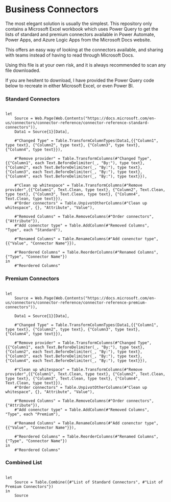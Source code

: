 # Business Connectors

The most elegant solution is usually the simplest. This repository only contains a Microsoft Excel workbook which uses Power Query to get the lists of standard and premium connectors available in Power Automate, Power Apps, and Azure Logic Apps from the Microsoft Docs website.

This offers an easy way of looking at the connectors available, and sharing with teams instead of having to read through Microsoft Docs.

Using this file is at your own risk, and it is always recommended to scan any file downloaded.

If you are hesitent to download, I have provided the Power Query code below to recreate in either Microsoft Excel, or even Power BI.


### Standard Connectors


```

let
    Source = Web.Page(Web.Contents("https://docs.microsoft.com/en-us/connectors/connector-reference/connector-reference-standard-connectors")),
    Data1 = Source{1}[Data],

    #"Changed Type" = Table.TransformColumnTypes(Data1,{{"Column1", type text}, {"Column2", type text}, {"Column3", type text}, {"Column4", type text}}),

    #"Remove provider" = Table.TransformColumns(#"Changed Type", {{"Column1", each Text.BeforeDelimiter(_, "By:"), type text}, {"Column2", each Text.BeforeDelimiter(_, "By:"), type text}, {"Column3", each Text.BeforeDelimiter(_, "By:"), type text}, {"Column4", each Text.BeforeDelimiter(_, "By:"), type text}}),

    #"Clean up whitespace" = Table.TransformColumns(#"Remove provider",{{"Column1", Text.Clean, type text}, {"Column2", Text.Clean, type text}, {"Column3", Text.Clean, type text}, {"Column4", Text.Clean, type text}}),
    #"Order connectors" = Table.UnpivotOtherColumns(#"Clean up whitespace", {}, "Attribute", "Value"),

    #"Removed Columns" = Table.RemoveColumns(#"Order connectors",{"Attribute"}),
    #"Add conenctor type" = Table.AddColumn(#"Removed Columns", "Type", each "Standard"),

    #"Renamed Columns" = Table.RenameColumns(#"Add conenctor type",{{"Value", "Connector Name"}}),

    #"Reordered Columns" = Table.ReorderColumns(#"Renamed Columns",{"Type", "Connector Name"})
in
    #"Reordered Columns"

```

### Premium Connectors


```

let
    Source = Web.Page(Web.Contents("https://docs.microsoft.com/en-us/connectors/connector-reference/connector-reference-premium-connectors")),

    Data1 = Source{1}[Data],

    #"Changed Type" = Table.TransformColumnTypes(Data1,{{"Column1", type text}, {"Column2", type text}, {"Column3", type text}, {"Column4", type text}}),

    #"Remove provider" = Table.TransformColumns(#"Changed Type", {{"Column1", each Text.BeforeDelimiter(_, "By:"), type text}, {"Column2", each Text.BeforeDelimiter(_, "By:"), type text}, {"Column3", each Text.BeforeDelimiter(_, "By:"), type text}, {"Column4", each Text.BeforeDelimiter(_, "By:"), type text}}),

    #"Clean up whitespace" = Table.TransformColumns(#"Remove provider",{{"Column1", Text.Clean, type text}, {"Column2", Text.Clean, type text}, {"Column3", Text.Clean, type text}, {"Column4", Text.Clean, type text}}),
    #"Order connectors" = Table.UnpivotOtherColumns(#"Clean up whitespace", {}, "Attribute", "Value"),

    #"Removed Columns" = Table.RemoveColumns(#"Order connectors",{"Attribute"}),
    #"Add conenctor type" = Table.AddColumn(#"Removed Columns", "Type", each "Premium"),

    #"Renamed Columns" = Table.RenameColumns(#"Add conenctor type",{{"Value", "Connector Name"}}),

    #"Reordered Columns" = Table.ReorderColumns(#"Renamed Columns",{"Type", "Connector Name"})
in
    #"Reordered Columns"

```

### Combined List

```

let
    Source = Table.Combine({#"List of Standard Connectors", #"List of Premium Connectors"})
in
    Source

```
